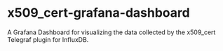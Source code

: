 # x509_cert-grafana-dashboard
A Grafana Dashboard for visualizing the data collected by the x509_cert Telegraf plugin for InfluxDB.
